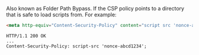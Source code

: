 Also known as Folder Path Bypass. If the CSP policy points to a directory that is safe to load scripts from. For example:
```html
<meta http-equiv="Content-Security-Policy" content="script src 'nonce-abcd1234'">
```
```http
HTTP/1.1 200 OK
...
Content-Security-Policy: script-src 'nonce-abcd1234';
```